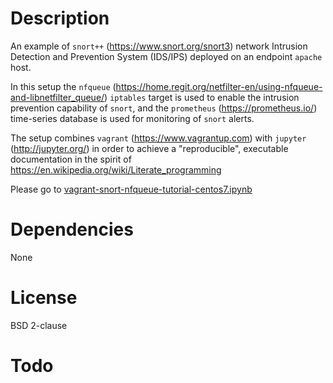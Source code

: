# Description

An example of `snort++` (https://www.snort.org/snort3) network Intrusion Detection and Prevention System (IDS/IPS) deployed on an endpoint `apache` host.

In this setup the `nfqueue` (https://home.regit.org/netfilter-en/using-nfqueue-and-libnetfilter_queue/) `iptables` target is used to enable the intrusion prevention capability of `snort`, and the `prometheus` (https://prometheus.io/) time-series database is used for monitoring of `snort` alerts.

The setup combines `vagrant` (https://www.vagrantup.com) with `jupyter` (http://jupyter.org/) in order to
achieve a "reproducible", executable documentation in the spirit of https://en.wikipedia.org/wiki/Literate_programming

Please go to [vagrant-snort-nfqueue-tutorial-centos7.ipynb](ipynb/vagrant-snort-nfqueue-tutorial-centos7.ipynb)


# Dependencies

None


# License

BSD 2-clause


# Todo
